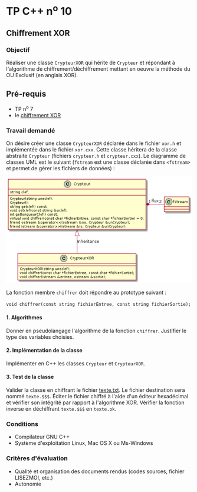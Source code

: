 # TP C++ n<sup>o</sup> 10

## Chiffrement XOR
### Objectif
Réaliser une classe `CrypteurXOR` qui hérite de `Crypteur` et répondant à l'algorithme de chiffrement/déchiffrement mettant en oeuvre la méthode du OU Exclusif (en anglais XOR).

## Pré-requis
- TP n<sup>o</sup> 7
- le [chiffrement XOR](tp10/xor.md)

### Travail demandé

On désire créer une classe `CrypteurXOR` déclarée dans le fichier `xor.h` et implémentée dans le fichier `xor.cxx`. Cette classe héritera de la classe abstraite `Crypteur` (fichiers `crypteur.h` et `crypteur.cxx`). Le diagramme de classes UML est le suivant (`fstream` est une classe déclarée dans `<fstream>` et permet de gérer les fichiers de données) :

![Diagramme de classes](tp10/classes.png)

La fonction membre `chiffrer` doit répondre au prototype suivant :

```void chiffrer(const string fichierEntree, const string fichierSortie);```

#### 1. Algorithmes
Donner en pseudolangage l'algorithme de la fonction `chiffrer`. Justifier le type des variables choisies.

#### 2. Implémentation de la classe 
Implémenter en C++ les classes `Crypteur` et `CrypteurXOR`.

#### 3. Test de la classe
Valider la classe en chiffrant le fichier [texte.txt](tp10/texte.txt). Le fichier destination sera nommé `texte.$$$`. Éditer le fichier chiffré à l'aide d'un éditeur hexadécimal et vérifier son intégrité par rapport à l'algorithme XOR. Vérifier la fonction inverse en déchiffrant `texte.$$$` en `texte.ok`.


### Conditions
*   Compilateur GNU C++
*   Système d'exploitation Linux, Mac OS X ou Ms-Windows

### Critères d'évaluation
*   Qualité et organisation des documents rendus (codes sources, fichier LISEZMOI, etc.)
*   Autonomie
